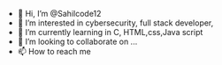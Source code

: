 - 👋 Hi, I’m @Sahilcode12
- 👀 I’m interested in cybersecurity, full stack developer,
- 🌱 I’m currently learning in C, HTML,css,Java script
- 💞️ I’m looking to collaborate on ...
- 📫 How to reach me 

<!---
Sahilcode12/Sahilcode12 is a ✨ special ✨ repository because its `README.md` (this file) appears on your GitHub profile.
You can click the Preview link to take a look at your changes.
--->
